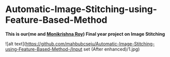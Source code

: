 # Automatic-Image-Stitching-using-Feature-Based-Method

**This is our(me and [Monikrishna Roy](https://github.com/moni-roy/)) Final year project on Image Stitching**

![alt text](https://github.com/mahbubcseju/Automatic-Image-Stitching-using-Feature-Based-Method-/Input set (After enhanced)/1.jpg)
